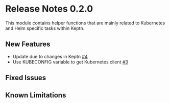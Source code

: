 # Release Notes 0.2.0

This module contains helper functions that are mainly related to Kubernetes and Helm specific tasks within Keptn.

## New Features

- Update due to changes in Keptn [#4](https://github.com/keptn/kubernetes-utils/pull/4) 
- Use KUBECONFIG variable to get Kubernetes client [#3](https://github.com/keptn/kubernetes-utils/pull/3) 

## Fixed Issues

## Known Limitations

